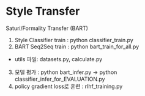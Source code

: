 # Style Transfer

Saturi/Formality Transfer (BART)


1. Style Classifier train
: python classifier_train.py
2. BART Seq2Seq train
: python bart_train_for_all.py
- utils 파일: datasets.py, calculate.py
3. 모델 평가
: python bart_infer.py -> python classifier_infer_for_EVALUATION.py
4. policy gradient loss로 훈련
: rlhf_training.py